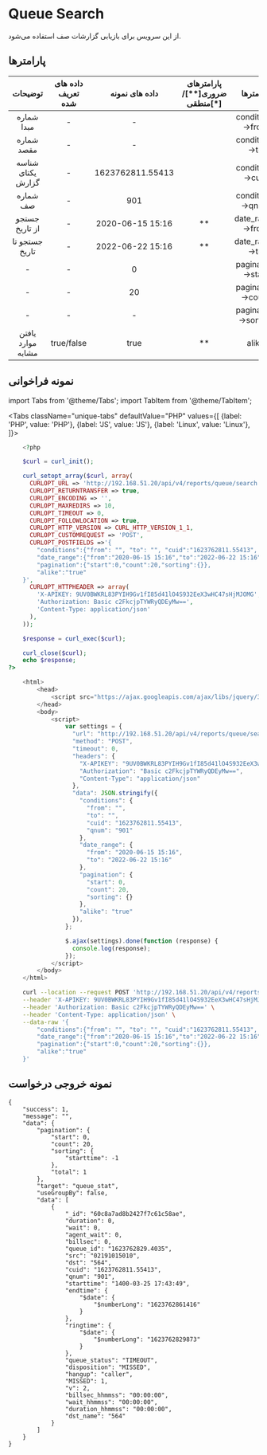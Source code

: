 
# Queue Search

از این سرویس برای بازیابی گزارشات‌ صف استفاده می‌شود.

## پارامتر‌ها
|      توضیحات      | داده های تعریف شده |  داده های نمونه  | پارامترهای ضروری[**]/منطقی[*] |      پارامترها      |
|:-----------------:|:------------------:|:----------------:|:----------------------:|:-------------------:|
|     شماره مبدا    |          -         |         -        |                        |   conditions->from  |
|     شماره مقصد    |          -         |         -        |                        |    conditions->to   |
| شناسه یکتای گزارش |          -         | 1623762811.55413 |                        |   conditions->cuid  |
|      شماره صف     |          -         |        901       |                        |   conditions->qnum  |
|   جستجو از تاریخ  |          -         | 2020-06-15 15:16 |           **           |   date_range->from  |
|   جستجو تا تاریخ  |          -         | 2022-06-22 15:16 |           **           |    date_range->to   |
|         -         |          -         |         0        |                        |  pagination->start  |
|         -         |          -         |        20        |                        |  pagination->count  |
|         -         |          -         |         -        |                        | pagination->sorting |
| یافتن موارد مشابه |     true/false     |       true       |           **           |        alike        |



## نمونه فراخوانی

import Tabs from '@theme/Tabs';
import TabItem from '@theme/TabItem';

<Tabs
   className="unique-tabs" 
    defaultValue="PHP"
    values={[
        {label: 'PHP', value: 'PHP'},
        {label: 'JS', value: 'JS'},
		{label: 'Linux', value: 'Linux'},
    ]}>
<TabItem value="PHP">

```php
	<?php

	$curl = curl_init();

	curl_setopt_array($curl, array(
	  CURLOPT_URL => 'http://192.168.51.20/api/v4/reports/queue/search',
	  CURLOPT_RETURNTRANSFER => true,
	  CURLOPT_ENCODING => '',
	  CURLOPT_MAXREDIRS => 10,
	  CURLOPT_TIMEOUT => 0,
	  CURLOPT_FOLLOWLOCATION => true,
	  CURLOPT_HTTP_VERSION => CURL_HTTP_VERSION_1_1,
	  CURLOPT_CUSTOMREQUEST => 'POST',
	  CURLOPT_POSTFIELDS =>'{
		"conditions":{"from": "", "to": "", "cuid":"1623762811.55413", "qnum":"901"},
		"date_range":{"from":"2020-06-15 15:16","to":"2022-06-22 15:16"},
		"pagination":{"start":0,"count":20,"sorting":{}},
		"alike":"true"
	}',
	  CURLOPT_HTTPHEADER => array(
		'X-APIKEY: 9UV0BWKRL83PYIH9Gv1fI85d41lO4S932EeX3wHC47sHjMJOMG',
		'Authorization: Basic c2FkcjpTYWRyQDEyMw==',
		'Content-Type: application/json'
	  ),
	));

	$response = curl_exec($curl);

	curl_close($curl);
	echo $response;
?>
```

</TabItem>
<TabItem value="JS">

```js
	<html>
		<head>
			<script src="https://ajax.googleapis.com/ajax/libs/jquery/3.5.1/jquery.min.js"></script>
		</head>
		<body>
			<script>
				var settings = {
				  "url": "http://192.168.51.20/api/v4/reports/queue/search",
				  "method": "POST",
				  "timeout": 0,
				  "headers": {
					"X-APIKEY": "9UV0BWKRL83PYIH9Gv1fI85d41lO4S932EeX3wHC47sHjMJOMG",
					"Authorization": "Basic c2FkcjpTYWRyQDEyMw==",
					"Content-Type": "application/json"
				  },
				  "data": JSON.stringify({
					"conditions": {
					  "from": "",
					  "to": "",
					  "cuid": "1623762811.55413",
					  "qnum": "901"
					},
					"date_range": {
					  "from": "2020-06-15 15:16",
					  "to": "2022-06-22 15:16"
					},
					"pagination": {
					  "start": 0,
					  "count": 20,
					  "sorting": {}
					},
					"alike": "true"
				  }),
				};

				$.ajax(settings).done(function (response) {
				  console.log(response);
				});
			</script>
		</body>
	</html>
```

</TabItem>
<TabItem value="Linux">

```bash
	curl --location --request POST 'http://192.168.51.20/api/v4/reports/queue/search' \
	--header 'X-APIKEY: 9UV0BWKRL83PYIH9Gv1fI85d41lO4S932EeX3wHC47sHjMJOMG' \
	--header 'Authorization: Basic c2FkcjpTYWRyQDEyMw==' \
	--header 'Content-Type: application/json' \
	--data-raw '{
		"conditions":{"from": "", "to": "", "cuid":"1623762811.55413", "qnum":"901"},
		"date_range":{"from":"2020-06-15 15:16","to":"2022-06-22 15:16"},
		"pagination":{"start":0,"count":20,"sorting":{}},
		"alike":"true"
	}'
```
</TabItem>
</Tabs>

## نمونه خروجی درخواست

```shell
{
    "success": 1,
    "message": "",
    "data": {
        "pagination": {
            "start": 0,
            "count": 20,
            "sorting": {
                "starttime": -1
            },
            "total": 1
        },
        "target": "queue_stat",
        "useGroupBy": false,
        "data": [
            {
                "_id": "60c8a7ad8b2427f7c61c58ae",
                "duration": 0,
                "wait": 0,
                "agent_wait": 0,
                "billsec": 0,
                "queue_id": "1623762829.4035",
                "src": "02191015010",
                "dst": "564",
                "cuid": "1623762811.55413",
                "qnum": "901",
                "starttime": "1400-03-25 17:43:49",
                "endtime": {
                    "$date": {
                        "$numberLong": "1623762861416"
                    }
                },
                "ringtime": {
                    "$date": {
                        "$numberLong": "1623762829873"
                    }
                },
                "queue_status": "TIMEOUT",
                "disposition": "MISSED",
                "hangup": "caller",
                "MISSED": 1,
                "v": 2,
                "billsec_hhmmss": "00:00:00",
                "wait_hhmmss": "00:00:00",
                "duration_hhmmss": "00:00:00",
                "dst_name": "564"
            }
        ]
    }
}
```